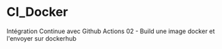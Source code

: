 # CI_Docker
Intégration Continue avec Github Actions 02 - Build une image docker et l'envoyer sur dockerhub
